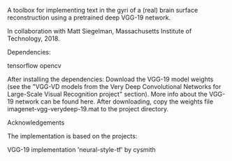 A toolbox for implementing text in the gyri of a (real) brain surface reconstruction using a pretrained deep VGG-19 network.

In collaboration with Matt Siegelman, Massachusetts Institute of Technology, 2018.

Dependencies:

tensorflow
opencv

After installing the dependencies:
Download the VGG-19 model weights (see the "VGG-VD models from the Very Deep Convolutional Networks for Large-Scale Visual Recognition project" section). More info about the VGG-19 network can be found here.
After downloading, copy the weights file imagenet-vgg-verydeep-19.mat to the project directory.


Acknowledgements

The implementation is based on the projects:

VGG-19 implementation 'neural-style-tf' by cysmith
